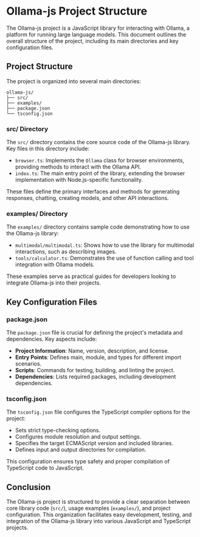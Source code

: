 # Ollama-js Project Structure

The Ollama-js project is a JavaScript library for interacting with Ollama, a platform for running large language models. This document outlines the overall structure of the project, including its main directories and key configuration files.

## Project Structure

The project is organized into several main directories:

```
ollama-js/
├── src/
├── examples/
├── package.json
└── tsconfig.json
```

### src/ Directory

The `src/` directory contains the core source code of the Ollama-js library. Key files in this directory include:

- `browser.ts`: Implements the `Ollama` class for browser environments, providing methods to interact with the Ollama API.
- `index.ts`: The main entry point of the library, extending the browser implementation with Node.js-specific functionality.

These files define the primary interfaces and methods for generating responses, chatting, creating models, and other API interactions.

### examples/ Directory

The `examples/` directory contains sample code demonstrating how to use the Ollama-js library:

- `multimodal/multimodal.ts`: Shows how to use the library for multimodal interactions, such as describing images.
- `tools/calculator.ts`: Demonstrates the use of function calling and tool integration with Ollama models.

These examples serve as practical guides for developers looking to integrate Ollama-js into their projects.

## Key Configuration Files

### package.json

The `package.json` file is crucial for defining the project's metadata and dependencies. Key aspects include:

- **Project Information**: Name, version, description, and license.
- **Entry Points**: Defines main, module, and types for different import scenarios.
- **Scripts**: Commands for testing, building, and linting the project.
- **Dependencies**: Lists required packages, including development dependencies.

### tsconfig.json

The `tsconfig.json` file configures the TypeScript compiler options for the project:

- Sets strict type-checking options.
- Configures module resolution and output settings.
- Specifies the target ECMAScript version and included libraries.
- Defines input and output directories for compilation.

This configuration ensures type safety and proper compilation of TypeScript code to JavaScript.

## Conclusion

The Ollama-js project is structured to provide a clear separation between core library code (`src/`), usage examples (`examples/`), and project configuration. This organization facilitates easy development, testing, and integration of the Ollama-js library into various JavaScript and TypeScript projects.